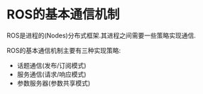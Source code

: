 # ROS的基本通信机制

ROS是进程的(Nodes)分布式框架.其进程之间需要一些策略实现通信.

ROS的基本通信机制主要有三种实现策略:
* 话题通信(发布/订阅模式)
* 服务通信(请求/响应模式)
* 参数服务器(参数共享模式)